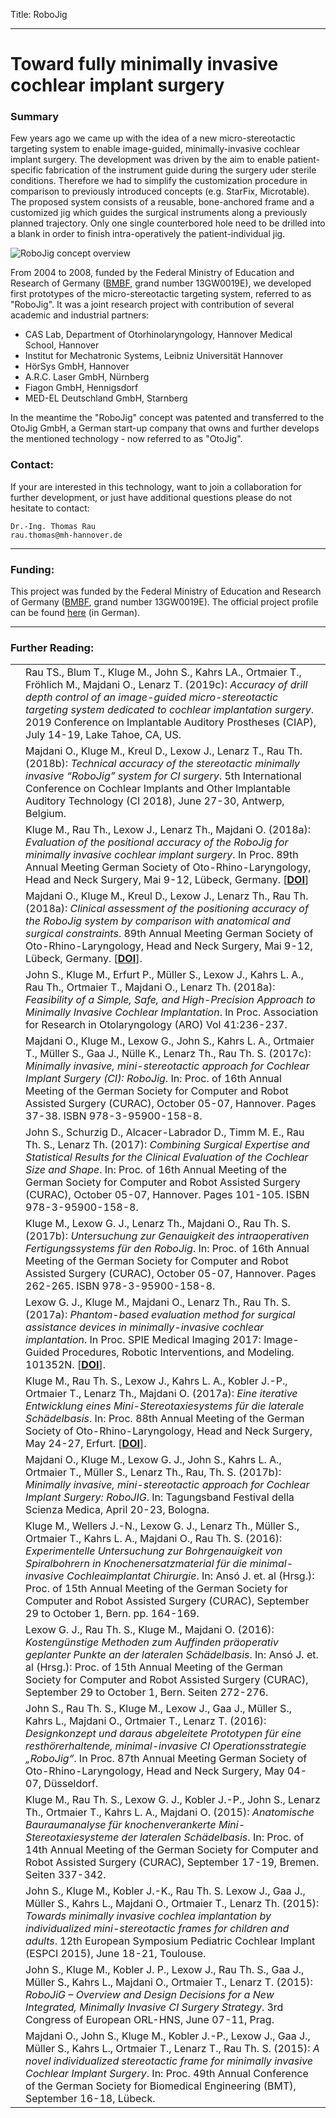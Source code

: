 Title: RoboJig

- - -

# Toward fully minimally invasive cochlear implant surgery

### Summary
Few years ago we came up with the idea of a new micro-stereotactic targeting system to enable image-guided, minimally-invasive cochlear implant surgery. The development was driven by the aim to enable patient-specific fabrication of the instrument guide during the surgery uder sterile conditions. Therefore we had to simplify the customization procedure in comparison to previously introduced concepts (e.g. StarFix, Microtable). The proposed system consists of a reusable, bone-anchored frame and a customized jig which guides the surgical instruments along a previously planned trajectory. Only one single counterbored hole need to be drilled into a blank in order to finish intra-operatively the patient-individual jig.

![RoboJig concept overview](10_robojig/robojig_overview.png)

From 2004 to 2008, funded by the Federal Ministry of Education and Research of Germany ([BMBF](https://www.bmbf.de/), grand number 13GW0019E), we developed first prototypes of the micro-stereotactic targeting system, referred to as "RoboJig". It was a joint research project with contribution of several academic and industrial partners:

- CAS Lab, Department of Otorhinolaryngology, Hannover Medical School, Hannover
- Institut for Mechatronic Systems, Leibniz Universität Hannover
- HörSys GmbH, Hannover
- A.R.C. Laser GmbH, Nürnberg
- Fiagon GmbH, Hennigsdorf
- MED-EL Deutschland GmbH, Starnberg

In the meantime the "RoboJig" concept was patented and transferred to the OtoJig GmbH, a German start-up company that owns and further develops the mentioned technology - now referred to as "OtoJig". 




### Contact:
If your are interested in this technology, want to join a collaboration for further development, or just have additional questions please do not hesitate to contact:

    Dr.-Ing. Thomas Rau
    rau.thomas@mh-hannover.de

- - -
### Funding:
This project was funded by the Federal Ministry of Education and Research of Germany ([BMBF](https://www.bmbf.de/), grand number 13GW0019E). The official project profile can be found [here](https://medizintechnologie.de/fileadmin/pdfs/projektsteckbriefe/13GW0019_RoboJig-Projektsteckbrief.pdf) (in German). 
- - - 

### Further Reading:

|    |                                                              |
| -- | ------------------------------------------------------------ |
|    | Rau TS., Blum T., Kluge M., John S., Kahrs LA., Ortmaier T., Fröhlich M., Majdani O., Lenarz T. (2019c): _Accuracy of drill depth control of an image-guided micro-stereotactic targeting system dedicated to cochlear implantation surgery_. 2019 Conference on Implantable Auditory Prostheses (CIAP), July 14-19, Lake Tahoe, CA, US. |
|    | Majdani O., Kluge M., Kreul D., Lexow J., Lenarz T., Rau Th. (2018b): _Technical accuracy of the stereotactic minimally invasive “RoboJig” system for CI surgery_. 5th International Conference on Cochlear Implants and Other Implantable Auditory Technology (CI 2018), June 27-30, Antwerp, Belgium. |
| [<span class="glyphicon glyphicon-file" aria-hidden="true"></span>](https://www.thieme-connect.de/products/ejournals/pdf/10.1055/s-0038-1639860.pdf) | Kluge M., Rau Th., Lexow J., Lenarz Th., Majdani O. (2018a): _Evaluation of the positional accuracy of the RoboJig for minimally invasive cochlear implant surgery_. In Proc. 89th Annual Meeting German Society of Oto-Rhino-Laryngology, Head and Neck Surgery, Mai 9-12, Lübeck, Germany.  \[[**DOI**](https://www.thieme-connect.de/products/ejournals/abstract/10.1055/s-0038-1639860)\]|
|    | Majdani O., Kluge M., Kreul D., Lexow J., Lenarz Th., Rau Th. (2018a): _Clinical assessment of the positioning accuracy of the RoboJig system by comparison with anatomical and surgical constraints_. 89th Annual Meeting German Society of Oto-Rhino-Laryngology, Head and Neck Surgery, Mai 9-12, Lübeck, Germany. \[[**DOI**](https://www.thieme-connect.de/products/ejournals/abstract/10.1055/s-0038-1639868)\]. |
|    | John S., Kluge M., Erfurt P., Müller S., Lexow J., Kahrs L. A., Rau Th., Ortmaier T., Majdani O., Lenarz Th. (2018a): _Feasibility of a Simple, Safe, and High-Precision Approach to Minimally Invasive Cochlear Implantation_. In Proc. Association for Research in Otolaryngology (ARO) Vol 41:236-237. |
|    | Majdani O., Kluge M., Lexow G., John S., Kahrs L. A., Ortmaier T., Müller S., Gaa J., Nülle K., Lenarz Th., Rau Th. S. (2017c): _Minimally invasive, mini-stereotactic approach for Cochlear Implant Surgery (CI): RoboJig_. In: Proc. of 16th Annual Meeting of the German Society for Computer and Robot Assisted Surgery (CURAC), October 05-07, Hannover. Pages 37-38. ISBN 978-3-95900-158-8. |
|    | John S., Schurzig D., Alcacer-Labrador D., Timm M. E., Rau Th. S., Lenarz Th. (2017): _Combining Surgical Expertise and Statistical Results for the Clinical Evaluation of the Cochlear Size and Shape_. In: Proc. of 16th Annual Meeting of the German Society for Computer and Robot Assisted Surgery (CURAC), October 05-07, Hannover. Pages 101-105. ISBN 978-3-95900-158-8. |
|    | Kluge M., Lexow G. J., Lenarz Th., Majdani O., Rau Th. S. (2017b): _Untersuchung zur Genauigkeit des intraoperativen Fertigungssystems für den RoboJig_. In: Proc. of 16th Annual Meeting of the German Society for Computer and Robot Assisted Surgery (CURAC), October 05-07, Hannover. Pages 262-265. ISBN 978-3-95900-158-8. |
|    | Lexow G. J., Kluge M., Majdani O., Lenarz Th., Rau Th. S. (2017a): _Phantom-based evaluation method for surgical assistance devices in minimally-invasive cochlear implantation_. In Proc. SPIE Medical Imaging 2017: Image-Guided Procedures, Robotic Interventions, and Modeling. 101352N. \[[**DOI**](http://dx.doi.org/10.1117/12.2254381)\]. |
| [<span class="glyphicon glyphicon-file" aria-hidden="true"></span>](http://www.egms.de/static/pdf/journals/cpo/2017-13/cpo001699.pdf)   | Kluge M., Rau Th. S., Lexow J., Kahrs L. A., Kobler J.-P., Ortmaier T., Lenarz Th., Majdani O. (2017a): _Eine iterative Entwicklung eines Mini-Stereotaxiesystems für die laterale Schädelbasis_. In: Proc. 88th Annual Meeting of the German Society of Oto-Rhino-Laryngology, Head and Neck Surgery, May 24-27, Erfurt. \[[**DOI**](http://www.egms.de/static/en/meetings/hno2017/17hno315.shtml)\]. |
|    | Majdani O., Kluge M., Lexow G. J., John S., Kahrs L. A., Ortmaier T., Müller S., Lenarz Th., Rau, Th. S. (2017b): _Minimally invasive, mini-stereotactic approach for Cochlear Implant Surgery: RoboJIG_. In: Tagungsband Festival della Scienza Medica, April 20-23, Bologna. |
|    | Kluge M., Wellers J.-N., Lexow G. J., Lenarz Th., Müller S., Ortmaier T., Kahrs L. A., Majdani O., Rau Th. S. (2016): _Experimentelle Untersuchung zur Bohrgenauigkeit von Spiralbohrern in Knochenersatzmaterial für die minimal-invasive Cochleaimplantat Chirurgie_. In: Ansó J. et. al (Hrsg.): Proc. of 15th Annual Meeting of the German Society for Computer and Robot Assisted Surgery (CURAC), September 29 to October 1, Bern. pp. 164-169. |
|    | Lexow G. J., Rau Th. S., Kluge M., Majdani O. (2016): _Kostengünstige Methoden zum Auffinden präoperativ geplanter Punkte an der lateralen Schädelbasis_. In: Ansó J. et. al (Hrsg.): Proc. of 15th Annual Meeting of the German Society for Computer and Robot Assisted Surgery (CURAC), September 29 to October 1, Bern. Seiten 272-276. |
|    | John S., Rau Th. S., Kluge M., Lexow J., Gaa J., Müller S., Kahrs L., Majdani O., Ortmaier T., Lenarz T. (2016): _Designkonzept und daraus abgeleitete Prototypen für eine resthörerhaltende, minimal-invasive CI Operationsstrategie „RoboJig“_. In Proc. 87th Annual Meeting German Society of Oto-Rhino-Laryngology, Head and Neck Surgery, May 04-07, Düsseldorf. |
|    | Kluge M., Rau Th. S., Lexow G. J., Kobler J.-P., John S., Lenarz Th., Ortmaier T., Kahrs L. A., Majdani O. (2015): _Anatomische Bauraumanalyse für knochenverankerte Mini-Stereotaxiesysteme der lateralen Schädelbasis_. In: Proc. of 14th Annual Meeting of the German Society for Computer and Robot Assisted Surgery (CURAC), September 17-19, Bremen. Seiten 337-342. |
|    | John S., Kluge M., Kobler J.-K., Rau Th. S. Lexow J., Gaa J., Müller S., Kahrs L., Majdani O., Ortmaier T., Lenarz Th. (2015): _Towards minimally invasive cochlea implantation by individualized mini-stereotactic frames for children and adults_. 12th European Symposium Pediatric Cochlear Implant (ESPCI 2015), June 18-21, Toulouse. |
|    | John S., Kluge M., Kobler J. P., Lexow J., Rau Th. S., Gaa J., Müller S., Kahrs L., Majdani O., Ortmaier T., Lenarz T. (2015): _RoboJiG – Overview and Design Decisions for a New Integrated, Minimally Invasive CI Surgery Strategy_. 3rd Congress of European ORL-HNS, June 07-11, Prag. |
|    | Majdani O., John S., Kluge M., Kobler J.-P., Lexow J., Gaa J., Müller S., Kahrs L., Ortmaier T., Lenarz T., Rau Th. S. (2015): _A novel individualized stereotactic frame for minimally invasive Cochlear Implant Surgery_. In: Proc. 49th Annual Conference of the German Society for Biomedical Engineering (BMT), September 16-18, Lübeck. |

